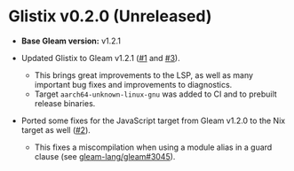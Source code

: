 # Glistix v0.2.0 (Unreleased)

- **Base Gleam version:** v1.2.1

- Updated Glistix to Gleam v1.2.1 ([#1](https://github.com/Glistix/glistix/pull/1) and [#3](https://github.com/Glistix/glistix/pull/3)).
    - This brings great improvements to the LSP, as well as many important bug fixes and improvements to diagnostics.
    - Target `aarch64-unknown-linux-gnu` was added to CI and to prebuilt release binaries.
- Ported some fixes for the JavaScript target from Gleam v1.2.0 to the Nix target as well ([#2](https://github.com/Glistix/glistix/pull/2)).
    - This fixes a miscompilation when using a module alias in a guard clause (see [gleam-lang/gleam#3045](https://github.com/gleam-lang/gleam/pull/3045)).
